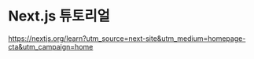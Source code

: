 # Next.js 튜토리얼
https://nextjs.org/learn?utm_source=next-site&utm_medium=homepage-cta&utm_campaign=home
